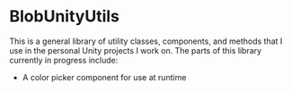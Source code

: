 # BlobUnityUtils
This is a general library of utility classes, components, and methods that I use in the personal Unity projects I work on.
The parts of this library currently in progress include:
- A color picker component for use at runtime
